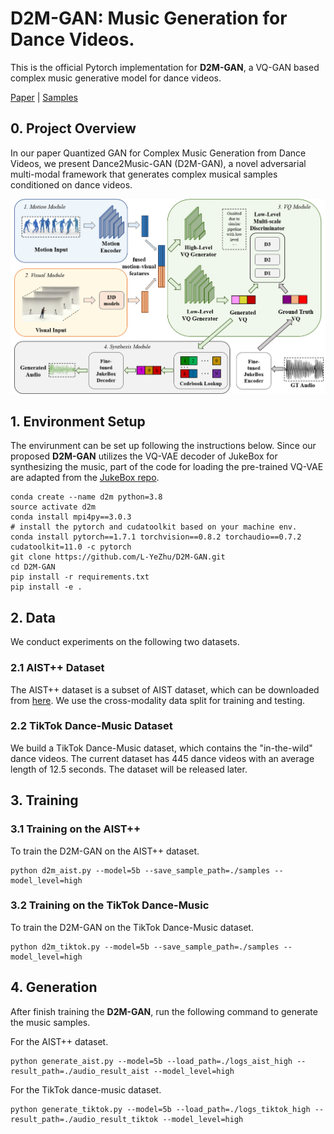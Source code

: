 # D2M-GAN: Music Generation for Dance Videos.
This is the official Pytorch implementation for **D2M-GAN**, a VQ-GAN based complex music generative model for dance videos.

[Paper]() | [Samples](https://l-yezhu.github.io/D2M-GAN/) 


## 0. Project Overview
In our paper Quantized GAN for Complex Music Generation from Dance Videos, we present Dance2Music-GAN (D2M-GAN), a novel adversarial multi-modal framework that generates complex musical samples conditioned on dance videos.

<p align="center">
	<img src="assets/d2m.png" width="700">


## 1. Environment Setup

The envirunment can be set up following the instructions below.
Since our proposed **D2M-GAN** utilizes the VQ-VAE decoder of JukeBox for synthesizing the music, part of the code for loading the pre-trained VQ-VAE are adapted from the [JukeBox repo](https://github.com/openai/jukebox).

 
```
conda create --name d2m python=3.8
source activate d2m
conda install mpi4py==3.0.3
# install the pytorch and cudatoolkit based on your machine env.
conda install pytorch==1.7.1 torchvision==0.8.2 torchaudio==0.7.2 cudatoolkit=11.0 -c pytorch
git clone https://github.com/L-YeZhu/D2M-GAN.git
cd D2M-GAN
pip install -r requirements.txt
pip install -e .
```


## 2. Data

We conduct experiments on the following two datasets.

### 2.1 AIST++ Dataset
The AIST++ dataset is a subset of AIST dataset, which can be downloaded from [here](https://google.github.io/aistplusplus_dataset/download.html). We use the cross-modality data split for training and testing. 


### 2.2 TikTok Dance-Music Dataset
We build a TikTok Dance-Music dataset, which contains the "in-the-wild" dance videos. The current dataset has 445 dance videos with an average length of 12.5 seconds. 
The dataset will be released later.
<!-- This dataset can be downloaded from our [project page](). -->




## 3. Training

### 3.1 Training on the AIST++
To train the D2M-GAN on the AIST++ dataset.

```
python d2m_aist.py --model=5b --save_sample_path=./samples --model_level=high
```

### 3.2 Training on the TikTok Dance-Music
To train the D2M-GAN on the TikTok Dance-Music dataset. 

```
python d2m_tiktok.py --model=5b --save_sample_path=./samples --model_level=high
```


## 4. Generation

After finish training the **D2M-GAN**, run the following command to generate the music samples.

For the AIST++ dataset.

```
python generate_aist.py --model=5b --load_path=./logs_aist_high --result_path=./audio_result_aist --model_level=high
```

For the TikTok dance-music dataset.

```
python generate_tiktok.py --model=5b --load_path=./logs_tiktok_high --result_path=./audio_result_tiktok --model_level=high
```

<!-- ## 5. Qualitative Samples
For qualitative examples of generated music, please refer to our project page.
We also provide our pre-trained models.


## 6. Citation
Please consider citing our paper if you find it useful. -->


